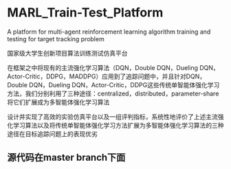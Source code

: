 # MARL_Train-Test_Platform

A platform for multi-agent reinforcement learning algorithm training and testing for target tracking problem

国家级大学生创新项目算法训练测试仿真平台

在框架之中将现有的主流强化学习算法（DQN，Double DQN，Dueling DQN，Actor-Critic，DDPG，MADDPG）应用到了追踪问题中，并且针对DQN，Double DQN，Dueling DQN，Actor-Critic，DDPG这些传统单智能体强化学习方法，我们分别利用了三种途径：centralized，distributed，parameter-share将它们扩展成为多智能体强化学习算法

设计并实现了高效的实验仿真平台以及一组评判指标，系统性地评价了上述主流强化学习算法以及将传统单智能体强化学习方法扩展为多智能体强化学习算法的三种途径在目标追踪问题上的表现优劣

## 源代码在master branch下面
